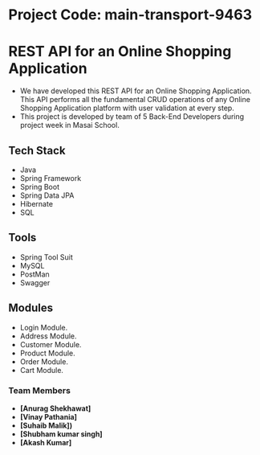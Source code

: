 # Project Code: main-transport-9463
# REST API for an Online Shopping Application

- We have developed this REST API for an Online Shopping Application. This API performs all the fundamental CRUD operations of any Online Shopping Application platform with user validation at every step.
- This project is developed by team of 5 Back-End Developers during project week in Masai School.

## Tech Stack

- Java
- Spring Framework
- Spring Boot
- Spring Data JPA
- Hibernate
- SQL

## Tools

- Spring Tool Suit
- MySQL
- PostMan
- Swagger

## Modules

- Login Module.
- Address Module.
- Customer Module.
- Product Module.
- Order Module.
- Cart Module.



### Team Members

- **[Anurag Shekhawat]** 
- **[Vinay Pathania]**
- **[Suhaib Malik])**
- **[Shubham kumar singh]**
- **[Akash Kumar]**

